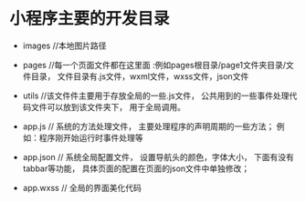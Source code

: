 # 小程序主要的开发目录

- images //本地图片路径

- pages //每一个页面文件都在这里面
:例如pages根目录/page1文件夹目录/文件目录，
文件目录有.js文件，wxml文件，wxss文件，json文件

- utils //该文件件主要用于存放全局的一些.js文件，
公共用到的一些事件处理代码文件可以放到该文件夹下，
用于全局调用。

 
- app.js // 系统的方法处理文件，
主要处理程序的声明周期的一些方法；
例如：程序刚开始运行时事件处理等

- app.json // 系统全局配置文件，
设置导航头的颜色，字体大小，
下面有没有tabbar等功能，
具体页面的配置在页面的json文件中单独修改；

- app.wxss // 全局的界面美化代码